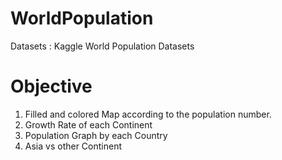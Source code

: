 # WorldPopulation

Datasets : Kaggle World Population Datasets

# Objective
1) Filled and colored Map according to the population number.
2) Growth Rate of each Continent
3) Population Graph by each Country
4) Asia vs other Continent

